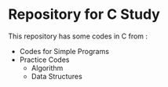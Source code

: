 # Repository for C Study

This repository has some codes in C from : 
- Codes for Simple Programs
- Practice Codes
  - Algorithm
  - Data Structures
